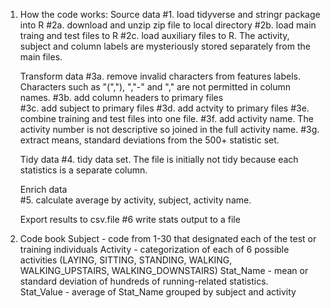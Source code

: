 1. How the code works:
      Source data
          #1.  load tidyverse and stringr package into R
          #2a. download and unzip zip file to local directory
          #2b. load main traing and test files to R
          #2c. load auxiliary files to R.  The activity, subject and column labels are mysteriously stored separately from the main files.
      
      Transform data
          #3a. remove invalid characters from features labels.  Characters such as "(","), ","-" and "," are not permitted in column names.
          #3b. add column headers to primary files   
          #3c. add subject to primary files
          #3d. add actvity to primary files
          #3e. combine training and test files into one file.
          #3f. add activity name.  The activity number is not descriptive so joined in the full activity name.
          #3g. extract means, standard deviations from the 500+ statistic set.
      
      Tidy data
          #4. tidy data set.  The file is initially not tidy because each statistics is a separate column.
        
      Enrich data  
          #5.  calculate average by activity, subject, activity name.
      
      Export results to csv.file
            #6 write stats output to a file

2. Code book
      Subject - code from 1-30 that designated each of the test or training individuals
      Activity - categorization of each of 6 possible activities (LAYING, SITTING, STANDING, WALKING, WALKING_UPSTAIRS, WALKING_DOWNSTAIRS)
      Stat_Name - mean or standard deviation  of hundreds of running-related statistics.  
      Stat_Value - average of Stat_Name grouped by subject and activity
